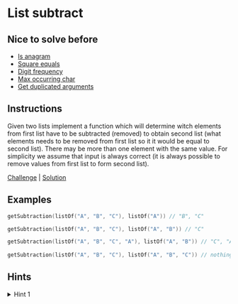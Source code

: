 # List subtract

## Nice to solve before

- [Is anagram](../../string/isanagram/README.md)
- [Square equals](../squareequal/README.md)
- [Digit frequency](../../integer/digitfrequency/README.md)
- [Max occurring char](../../string/maxchar/README.md)
- [Get duplicated arguments](../../string/getduplicatedarguments/README.md)

## Instructions

Given two lists implement a function which will determine witch elements from first list have to be subtracted (removed)
to obtain second list (what elements needs to be removed from first list so it it would be equal to second list). There
may be more than one element with the same value. For simplicity we assume that input is always correct (it is always
possible to remove values from first list to form second list).

[Challenge](Challenge.kt) | [Solution](Solution.kt)

## Examples

```kotlin
getSubtraction(listOf("A", "B", "C"), listOf("A")) // "B", "C"

getSubtraction(listOf("A", "B", "C"), listOf("A", "B")) // "C"

getSubtraction(listOf("A", "B", "C", "A"), listOf("A", "B")) // "C", "A"
 
getSubtraction(listOf("A", "B", "C"), listOf("A", "B", "C")) // nothing
```

## Hints

<details>
<summary>Hint 1</summary>
Use frequency counter.
</details>

